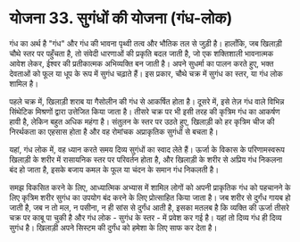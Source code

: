 # योजना 33. सुगंधों की योजना (गंध-लोक)

गंध का अर्थ है "गंध" और गंध की भावना पृथ्वी तत्व और भौतिक तल से जुड़ी है। हालाँकि, जब खिलाड़ी चौथे स्तर पर पहुँचता है, तो संवेदी धारणाओं की प्रकृति बदल जाती है, जो एक शक्तिशाली भावनात्मक आवेश लेकर, ईश्वर की प्रतीकात्मक अभिव्यक्ति बन जाती है। अपने सुधर्मा का पालन करते हुए, भक्त देवताओं को फूल या धूप के रूप में सुगंध चढ़ाते हैं। इस प्रकार, चौथे चक्र में सुगंध का स्तर, या गंध लोक शामिल है।

पहले चक्र में, खिलाड़ी शराब या गैसोलीन की गंध से आकर्षित होता है। दूसरे में, इसे तेज़ गंध वाले विभिन्न सिंथेटिक मिश्रणों द्वारा उत्तेजित किया जाता है। तीसरे चक्र पर भी इसी तरह की कृत्रिम गंध का आकर्षण हावी है, लेकिन बहुत अधिक महंगा है। संतुलन के स्तर पर उठते हुए, खिलाड़ी को हर कृत्रिम चीज की निरर्थकता का एहसास होता है और वह रोमांचक अप्राकृतिक सुगंधों से बचता है।

यहां, गंध लोक में, वह ध्यान करते समय दिव्य सुगंधों का स्वाद लेते हैं। ऊर्जा के विकास के परिणामस्वरूप खिलाड़ी के शरीर में रासायनिक स्तर पर परिवर्तन होता है, और खिलाड़ी के शरीर से अप्रिय गंध निकलना बंद हो जाता है, इसके बजाय कमल के फूल या चंदन के समान गंध निकलती है।

समझ विकसित करने के लिए, आध्यात्मिक अभ्यास में शामिल लोगों को अपनी प्राकृतिक गंध को पहचानने के लिए कृत्रिम शरीर सुगंध का उपयोग बंद करने के लिए प्रोत्साहित किया जाता है। जब शरीर से दुर्गंध गायब हो जाती है, जब न तो मल, न पसीना, न ही सांस से दुर्गंध आती है, इसका मतलब है कि व्यक्ति की ऊर्जा तीसरे चक्र पर काबू पा चुकी है और गंध लोक - सुगंध के स्तर - में प्रवेश कर गई है। यहां तो दिव्य गंध ही दिव्य सुगंध है। खिलाड़ी अपने सिस्टम की दुर्गंध को हमेशा के लिए साफ कर देता है।
